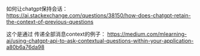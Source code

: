 
如何让chatgpt保持会话：
https://ai.stackexchange.com/questions/38150/how-does-chatgpt-retain-the-context-of-previous-questions


这个是通过 传递全部消息context的例子： https://medium.com/mlearning-ai/using-chatgpt-api-to-ask-contextual-questions-within-your-application-a80b6a76da98
